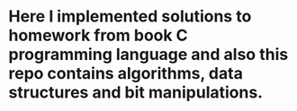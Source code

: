 # Here I implemented solutions to homework from book C programming language and also this repo contains algorithms, data structures and bit manipulations.
